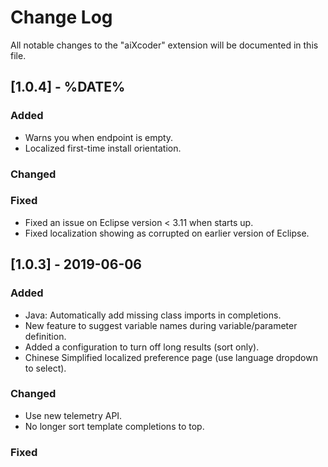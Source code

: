 # Change Log
All notable changes to the "aiXcoder" extension will be documented in this file.

## [1.0.4] - %DATE%
### Added
- Warns you when endpoint is empty.
- Localized first-time install orientation.

### Changed

### Fixed
- Fixed an issue on Eclipse version < 3.11 when starts up.
- Fixed localization showing as corrupted on earlier version of Eclipse.


## [1.0.3] - 2019-06-06
### Added
- Java: Automatically add missing class imports in completions.
- New feature to suggest variable names during variable/parameter definition.
- Added a configuration to turn off long results (sort only).
- Chinese Simplified localized preference page (use language dropdown to select).

### Changed
- Use new telemetry API.
- No longer sort template completions to top.

### Fixed
